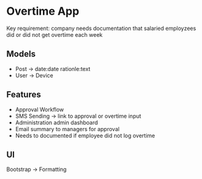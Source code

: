 # Overtime App

Key requirement: company needs documentation that salaried employzees did or did not get overtime each week

## Models
- Post -> date:date rationle:text
- User -> Device

## Features
- Approval Workflow
- SMS Sending -> link to approval or overtime input
- Administration admin dashboard
- Email summary to managers for approval
- Needs to documented if employee did not log overtime

## UI
Bootstrap -> Formatting